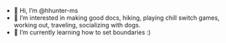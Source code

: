 - 👋 Hi, I’m @hhunter-ms
- 👀 I’m interested in making good docs, hiking, playing chill switch games, working out, traveling, socializing with dogs.
- 🌱 I’m currently learning how to set boundaries :)


<!---
hhunter-ms/hhunter-ms is a ✨ special ✨ repository because its `README.md` (this file) appears on your GitHub profile.
You can click the Preview link to take a look at your changes.
--->
